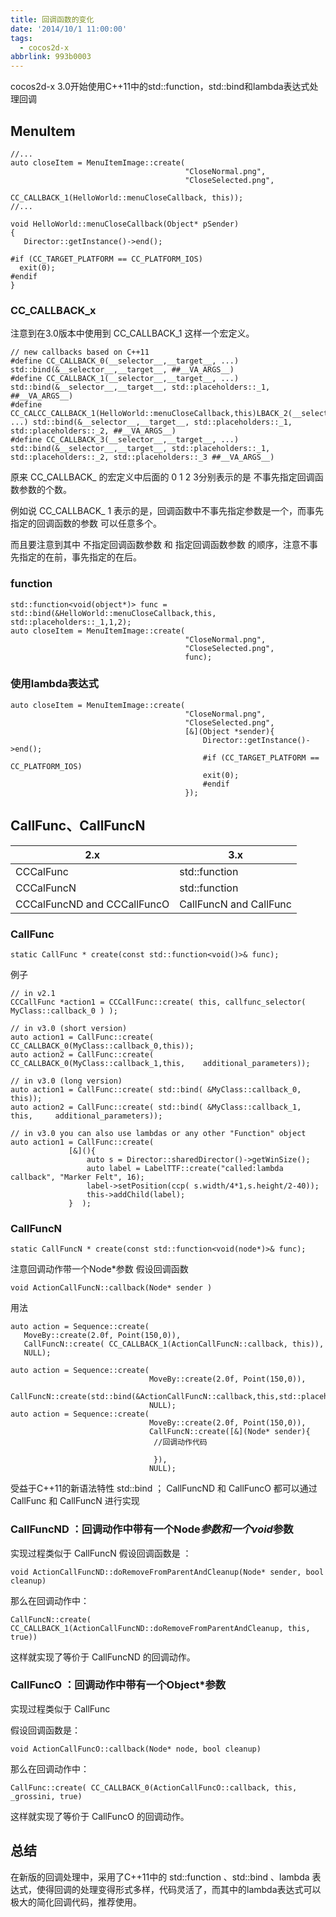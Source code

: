 ```yaml
---
title: 回调函数的变化
date: '2014/10/1 11:00:00'
tags:
  - cocos2d-x
abbrlink: 993b0003
---
```


cocos2d-x 3.0开始使用C++11中的std::function，std::bind和lambda表达式处理回调
<!-- more -->
## MenuItem

	//...
	auto closeItem = MenuItemImage::create(
                                           "CloseNormal.png",
                                           "CloseSelected.png",
                                           CC_CALLBACK_1(HelloWorld::menuCloseCallback, this));
   	//...

   	void HelloWorld::menuCloseCallback(Object* pSender)
	{
 	   Director::getInstance()->end();

	#if (CC_TARGET_PLATFORM == CC_PLATFORM_IOS)
  	  exit(0);
	#endif
	}


### CC_CALLBACK_x
注意到在3.0版本中使用到 CC_CALLBACK_1 这样一个宏定义。

	// new callbacks based on C++11
	#define CC_CALLBACK_0(__selector__,__target__, ...) std::bind(&__selector__,__target__, ##__VA_ARGS__)
	#define CC_CALLBACK_1(__selector__,__target__, ...) std::bind(&__selector__,__target__, std::placeholders::_1, ##__VA_ARGS__)
	#define CC_CALCC_CALLBACK_1(HelloWorld::menuCloseCallback,this)LBACK_2(__selector__,__target__, ...) std::bind(&__selector__,__target__, std::placeholders::_1, std::placeholders::_2, ##__VA_ARGS__)
	#define CC_CALLBACK_3(__selector__,__target__, ...) std::bind(&__selector__,__target__, std::placeholders::_1, std::placeholders::_2, std::placeholders::_3 ##__VA_ARGS__)

原来 CC_CALLBACK_ 的宏定义中后面的 0 1 2 3分别表示的是 不事先指定回调函数参数的个数。

例如说 CC_CALLBACK_ 1 表示的是，回调函数中不事先指定参数是一个，而事先指定的回调函数的参数 可以任意多个。

而且要注意到其中 不指定回调函数参数 和 指定回调函数参数 的顺序，注意不事先指定的在前，事先指定的在后。

### function

	std::function<void(object*)> func = std::bind(&HelloWorld::menuCloseCallback,this, std::placeholders::_1,1,2);
    auto closeItem = MenuItemImage::create(
                                           "CloseNormal.png",
                                           "CloseSelected.png",
                                           func);

### 使用lambda表达式

	auto closeItem = MenuItemImage::create(
                                           "CloseNormal.png",
                                           "CloseSelected.png",
                                           [&](Object *sender){
                                               Director::getInstance()->end();
                                               #if (CC_TARGET_PLATFORM == CC_PLATFORM_IOS)
                                               exit(0);
                                               #endif
                                           });
## CallFunc、CallFuncN
2.x|3.x
--|--
CCCalFunc|std::function
CCCalFuncN|std::function
CCCalFuncND and CCCallFuncO|CallFuncN and CallFunc

### CallFunc

	static CallFunc * create(const std::function<void()>& func);

例子

	// in v2.1
	CCCallFunc *action1 = CCCallFunc::create( this, callfunc_selector( MyClass::callback_0 ) );

	// in v3.0 (short version)
	auto action1 = CallFunc::create( CC_CALLBACK_0(MyClass::callback_0,this));
	auto action2 = CallFunc::create( CC_CALLBACK_0(MyClass::callback_1,this, 	additional_parameters));

	// in v3.0 (long version)
	auto action1 = CallFunc::create( std::bind( &MyClass::callback_0, this));
	auto action2 = CallFunc::create( std::bind( &MyClass::callback_1, this, 	additional_parameters));

	// in v3.0 you can also use lambdas or any other "Function" object
	auto action1 = CallFunc::create(
                 [&](){
                     auto s = Director::sharedDirector()->getWinSize();
                     auto label = LabelTTF::create("called:lambda callback", "Marker Felt", 16);
                     label->setPosition(ccp( s.width/4*1,s.height/2-40));
                     this->addChild(label);
                 }  );

### CallFuncN

	static CallFuncN * create(const std::function<void(node*)>& func);

注意回调动作带一个Node*参数
假设回调函数

	void ActionCallFuncN::callback(Node* sender )

用法

	auto action = Sequence::create(
       MoveBy::create(2.0f, Point(150,0)),
       CallFuncN::create( CC_CALLBACK_1(ActionCallFuncN::callback, this)),
       NULL);

    auto action = Sequence::create(
                                   MoveBy::create(2.0f, Point(150,0)),
          CallFuncN::create(std::bind(&ActionCallFuncN::callback,this,std::placeholders::_1)),
                                   NULL);
    auto action = Sequence::create(
                                   MoveBy::create(2.0f, Point(150,0)),
                                   CallFuncN::create([&](Node* sender){
                                    //回调动作代码

                                    }),
                                   NULL);

受益于C++11的新语法特性 std::bind ； CallFuncND 和 CallFuncO 都可以通过 CallFunc 和 CallFuncN 进行实现

### CallFuncND ：回调动作中带有一个Node*参数和一个void*参数

实现过程类似于 CallFuncN
假设回调函数是 ：

	void ActionCallFuncND::doRemoveFromParentAndCleanup(Node* sender, bool cleanup)

那么在回调动作中：

	CallFuncN::create( CC_CALLBACK_1(ActionCallFuncND::doRemoveFromParentAndCleanup, this, true))

这样就实现了等价于 CallFuncND 的回调动作。


### CallFuncO ：回调动作中带有一个Object*参数
实现过程类似于 CallFunc

假设回调函数是：

	void ActionCallFuncO::callback(Node* node, bool cleanup)

那么在回调动作中：

	CallFunc::create( CC_CALLBACK_0(ActionCallFuncO::callback, this, _grossini, true)

这样就实现了等价于 CallFuncO 的回调动作。


## 总结

在新版的回调处理中，采用了C++11中的 std::function 、std::bind 、lambda 表达式，使得回调的处理变得形式多样，代码灵活了，而其中的lambda表达式可以极大的简化回调代码，推荐使用。
